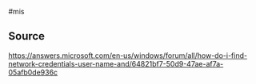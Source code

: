 #mis

## Source
https://answers.microsoft.com/en-us/windows/forum/all/how-do-i-find-network-credentials-user-name-and/64821bf7-50d9-47ae-af7a-05afb0de936c

